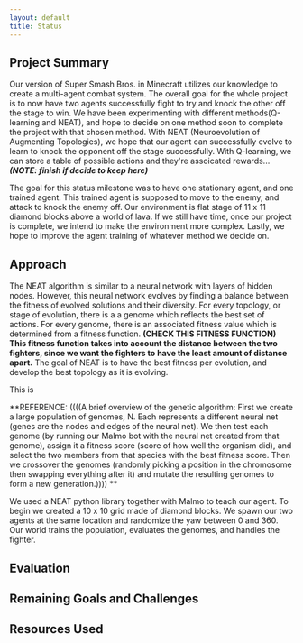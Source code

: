 ```yaml
---
layout: default
title: Status
---
```


## Project Summary

Our version of Super Smash Bros. in Minecraft utilizes our knowledge to create a multi-agent combat system. The overall goal for the whole project is to now have two agents successfully fight to try and knock the other off the stage to win. We have been experimenting with different methods(Q-learning and NEAT), and hope to decide on one method soon to complete the project with that chosen method. With NEAT (Neuroevolution of Augmenting Topologies), we hope that our agent can successfully evolve to learn to knock the opponent off the stage successfully.  With Q-learning, we can store a table of possible actions and they're assoicated rewards...***(NOTE: finish if decide to keep here)***

The goal for this status milestone was to have one stationary agent, and one trained agent. This trained agent is supposed to move to the enemy, and attack to knock the enemy off. Our environment is flat stage of 11 x 11 diamond blocks above a world of lava. If we still have time, once our project is complete, we intend to make the environment more complex. Lastly, we hope to improve the agent training of whatever method we decide on.

## Approach

The NEAT algorithm is similar to a neural network with layers of hidden nodes. However, this neural network evolves by finding a balance between the fitness of evolved solutions and their diversity. For every topology, or stage of evolution, there is a a genome which reflects the best set of actions. For every genome, there is an associated fitness value which is determined from a fitness function. **(CHECK THIS FITNESS FUNCTION) This fitness function takes into account the distance between the two fighters, since we want the fighters to have the least amount of distance apart.** The goal of NEAT is to have the best fitness per evolution, and develop the best topology as it is evolving.

This is 

**REFERENCE: ((((A brief overview of the genetic algorithm: First we create a large population of genomes, N. Each represents a different neural net (genes are the nodes and edges of the neural net). We then test each genome (by running our Malmo bot with the neural net created from that genome), assign it a fitness score (score of how well the organism did), and select the two members from that species with the best fitness score. Then we crossover the genomes (randomly picking a position in the chromosome then swapping everything after it) and mutate the resulting genomes to form a new generation.)))) **

We used a NEAT python library together with Malmo to teach our agent. To begin we created a 10 x 10 grid made of diamond blocks. We spawn our two agents at the same location and randomize the yaw between 0 and 360. Our world trains the population, evaluates the genomes, and handles the fighter.



## Evaluation

## Remaining Goals and Challenges

## Resources Used
